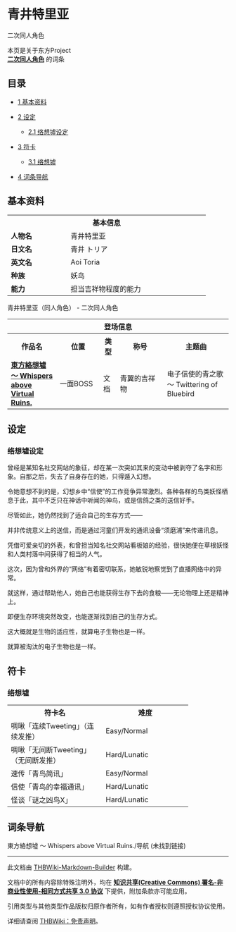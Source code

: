 # 青井特里亚

<!-- source html: G:\repos\THBWiki-Markdown-Builder\THBWikiMarkdown\Temp\main\2\24\ns0%3A%E9%9D%92%E4%BA%95%E7%89%B9%E9%87%8C%E4%BA%9A.html -->

二次同人角色

本页是关于东方Project  
 **[二次同人角色](./二次角色列表.md)** 的词条

## 目录

- [1 基本资料](#基本资料)
- [2 设定](#设定)

  - [2.1 络想墟设定](#络想墟设定)



- [3 符卡](#符卡)

  - [3.1 络想墟](#络想墟)



- [4 词条导航](#词条导航)





## 基本资料
[](./文件-青井特里亚.png.md)  [](./文件-青井特里亚.png.md)

<table>
<tbody><tr>
<th colspan="2">基本信息</th>
</tr>
<tr>
<td style="width:120px"><b>人物名</b></td><td style="min-width:300px">青井特里亚</td>
</tr><tr><td><b>日文名</b></td><td>青井 トリア</td></tr><tr><td><b>英文名</b></td><td>Aoi Toria</td></tr><tr><td><b>种族</b></td><td>妖鸟</td></tr><tr><td><b>能力</b></td><td>担当吉祥物程度的能力</td></tr></tbody></table>

青井特里亚（同人角色） - 二次同人角色

<table>
<tbody><tr>
<th colspan="5">登场信息</th>
</tr><tr><th><b>作品名</b></th><th><b>位置</b></th><th><b>类型</b></th><th><b>称号</b></th><th><b>主题曲</b></th></tr><tr><td rowspan="1" style="width:120px"><b><a href="./東方絡想墟_～_Whispers_above_Virtual_Ruins..md" title="東方絡想墟 ～ Whispers above Virtual Ruins.">東方絡想墟 ～ Whispers above Virtual Ruins.</a></b></td><td style="width:130px">一面BOSS</td><td class="bg-color-danger-30" style="width:30px;">文档</td><td style="width:180px">青翼的吉祥物</td><td style="width:200px">电子信使的青之歌 ～ Twittering of Bluebird</td></tr></tbody></table>



## 设定

### 络想墟设定

  
曾经是某知名社交网站的象征，却在某一次突如其来的变动中被剥夺了名字和形象。自那之后，失去了自身存在的她，只得遁入幻想。  

  

令她意想不到的是，幻想乡中“信使”的工作竞争异常激烈。各种各样的鸟类妖怪栖息于此，其中不乏只在神话中听闻的神鸟，或是信鸽之类的送信好手。  

尽管如此，她仍然找到了适合自己的生存方式——  

并非传统意义上的送信，而是通过河童们开发的通讯设备“须磨浦”来传递讯息。  

凭借可爱亲切的外表，和曾担当知名社交网站看板娘的经验，很快她便在草根妖怪和人类村落中间获得了相当的人气。  

这次，因为曾和外界的“网络”有着密切联系，她敏锐地察觉到了直播网络中的异常。  

就这样，通过帮助他人，她自己也能获得生存下去的食粮——无论物理上还是精神上。  

  

即便生存环境突然改变，也能逐渐找到自己的生存方式。  

这大概就是生物的适应性，就算电子生物也是一样。  

就算被淘汰的电子生物也是一样。
  



## 符卡

### 络想墟

<table><tbody><tr><th><b>符卡名</b></th><th><b>难度</b></th></tr><tr><td style="width:200px">啁啾「连续Tweeting」（连续发推）</td><td style="width:180px">Easy/Normal</td></tr>
<tr><td style="width:200px">啁啾「无间断Tweeting」（无间断发推）</td><td style="width:180px">Hard/Lunatic</td></tr>
<tr><td style="width:200px">速传「青鸟简讯」</td><td style="width:180px">Easy/Normal</td></tr>
<tr><td style="width:200px">信使「青鸟的幸福通讯」</td><td style="width:180px">Hard/Lunatic</td></tr>
<tr><td style="width:200px">怪谈「谜之凶鸟X」</td><td style="width:180px">Hard/Lunatic</td></tr></tbody></table>



## 词条导航
  
東方絡想墟 ～ Whispers above Virtual Ruins./导航 (未找到链接)
  





---

此文档由 [THBWiki-Markdown-Builder](https://github.com/Delsin-Yu/THBWiki-Markdown-Builder) 构建。

文档中的所有内容除特殊注明外，均在 [**知识共享(Creative Commons) 署名-非商业性使用-相同方式共享 3.0 协议**](https://creativecommons.org/licenses/by-sa/3.0/deed.zh-hans) 下提供，附加条款亦可能应用。

引用类型与其他类型作品版权归原作者所有，如有作者授权则遵照授权协议使用。

详细请查阅 [THBWiki：免责声明](https://thbwiki.cc/THBWiki:%E5%85%8D%E8%B4%A3%E5%A3%B0%E6%98%8E)。

